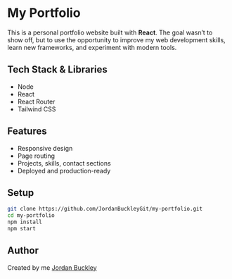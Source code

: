 # My Portfolio

This is a personal portfolio website built with **React**. The goal wasn’t to show off, but to use the opportunity to improve my web development skills, learn new frameworks, and experiment with modern tools.

## Tech Stack & Libraries

- Node
- React  
- React Router  
- Tailwind CSS

## Features

- Responsive design  
- Page routing  
- Projects, skills, contact sections  
- Deployed and production-ready

## Setup

```bash
git clone https://github.com/JordanBuckleyGit/my-portfolio.git
cd my-portfolio
npm install
npm start
```

## Author

Created by me [Jordan Buckley](https://www.linkedin.com/in/jordan05/)
